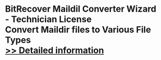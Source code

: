 # BitRecover Maildil Converter Wizard - Technician License<br />Convert Maildir files to Various File Types<br />[>> Detailed information](https://secure.shareit.com/shareit/product.html?productid=300909950&affiliateid=200057808)